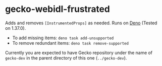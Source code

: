 # gecko-webidl-frustrated

Adds and removes `[InstrumentedProps]` as needed. Runs on [Deno](https://deno.land/) (Tested on 1.37.0).

* To add missing items: `deno task add-unsupported`
* To remove redundant items: `deno task remove-supported`

Currently you are expected to have Gecko repository under the name of `gecko-dev` in the parent directory of this one (`../gecko-dev`).
